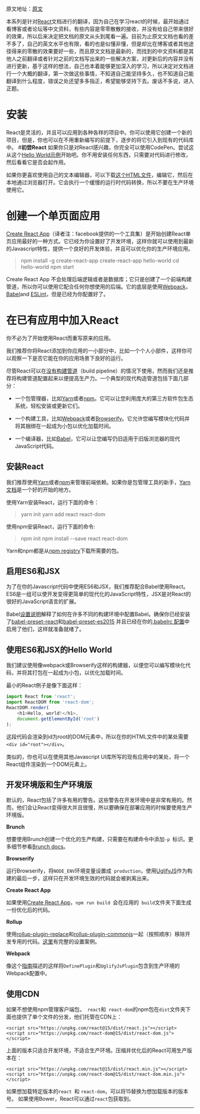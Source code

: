 原文地址：[原文][]

本系列是针对[React][]文档进行的翻译，因为自己在学习react的时候，最开始通过看博客或者论坛等中文资料，有些内容是零零散散的接收，并没有给自己带来很好的效果，所以后来决定把文档的原文从头到尾看一遍。目前为止原文文档也看的差不多了，自己的英文水平也有限，看的也是似懂非懂，但是却比在博客或者其他途径得来的零散的效果要好一些，而且原文文档是最新的，而找到的中文资料都是其他人之前翻译或者针对之前的文档写出来的一些解决方案，对更新后的内容并没有进行更新，基于这样的想法，自己也本着能够更加深入的学习，所以决定对文档进行一个大概的翻译，第一次做这些事情，不知道自己能坚持多久，也不知道自己能翻译到什么程度，错误之处还望多多指正，希望能够坚持下去。废话不多说，进入正题。

# **安装**
React是灵活的，并且可以应用到各种各样的项目中。你可以使用它创建一个新的项目，但是，你也可以在不用重新编写的前提下，逐步的将它引入到现有的代码库中。
#**初尝React**
如果你只是对React感兴趣，你完全可以使用CodePen。尝试这从这个[Hello World示例][]开始吧。你不用安装任何东西，只需要对代码进行修改，然后看看它是否会起作用。

如果你更喜欢使用自己的文本编辑器，可以下载[这个HTML文件][]，编辑它，然后在本地通过浏览器打开。它会执行一个缓慢的运行时代码转换，所以不要在生产环境使用它。
# **创建一个单页面应用**
[Create React App][]（译者注：facebook提供的一个工具集）是开始创建React单页应用最好的一种方式。它已经为你设置好了开发环境，这样你就可以使用到最新的Javascript特性，提供一个良好的开发体验，并且可以优化你的生产环境应用。
>npm install -g create-react-app
create-react-app hello-world
cd hello-world
npm start

Create React App 不会处理后端逻辑或者是数据库；它只是创建了一个前端构建管道，所以你可以使用它配合任何你想使用的后端。它的底层是使用[Webpack][]，[Babel][]and [ESLint][]，但是已经为你配置好了。
# **在已有应用中加入React**
你不必为了开始使用React而重写原来的应用。

我们推荐你将React添加到你应用的一小部分中，比如一个个人小部件，这样你可以观察一下是否它能在你的应用场景下良好的运行。

尽管React可以在[没有构建管道][]（build pipeline）的情况下使用，然而我们还是推荐将构建管道配置起来以便提高生产力。一个典型的现代构造管道包括下面几部分：

 - 一个包管理器，比如[Yarn][]或者[npm][]。它可以让您利用庞大的第三方软件包生态系统，轻松安装或更新它们。

 - 一个构建工具，比如[Webpack][]或者[Browserify][]。它允许您编写模块化代码并将其捆绑在一起成为小包以优化加载时间。

 - 一个编译器，比如[Babel][]，它可以让您编写仍旧适用于旧版浏览器的现代JavaScript代码。

## **安装React**
我们推荐使用[Yarn][]或者[npm][]来管理前端依赖。如果你是包管理工具的新手，[Yarn文档][]是一个好的开始的地方。

使用Yarn安装React，运行下面的命令：
>yarn init
yarn add react react-dom

使用npm安装React，运行下面的命令:
>npm init
npm install --save react react-dom

Yarn和npm都是从[npm registry][]下载所需要的包。
## **启用ES6和JSX**
为了在你的Javascript代码中使用ES6和JSX，我们推荐配合Babel使用React。ES6是一组可以使开发变得更简单的现代化的JavaScript特性，JSX是对React的很好的JavaScript语言的扩展。

Babel[设置说明][]解释了如何在许多不同的构建环境中配置Babel。确保你已经安装了[babel-preset-react][]和[babel-preset-es2015][] 并且已经在你的[.babelrc 配置][]中启用了他们，这样就准备就绪了。
## **使用ES6和JSX的Hello World**
我们建议使用像webpack或Browserify这样的构建器，以便您可以编写模块化代码，并将其打包在一起成为小包，以优化加载时间。

最小的React例子是像下面这样：
``` javascript
import React from 'react';
import ReactDOM from 'react-dom';
ReactDOM.render(
	<h1>Hello, world!</h1>,
	document.getElementById('root')
);
```
这段代码会渲染到id为root的DOM元素中，所以在你的HTML文件中的某处需要```<div id="root"></div>```。

类似的，你也可以在使用其他Javascript UI库所写的现有应用中的某处，将一个React组件渲染到一个DOM元素上。

## **开发环境版和生产环境版**
默认的，React包括了许多有用的警告。这些警告在开发环境中是非常有用的。然而，他们会让React变得很大并且很慢，所以要确保在部署应用的时候要使用生产环境版。

**Brunch**

想要使用Brunch创建一个优化的生产构建，只需要在构建命令中添加```-p ```标识。更多细节参看[Brunch docs][]。

**Browserify**

运行Browserify，将``` NODE_ENV ```环境变量设置成``` production```，使用[UglifyJS][]作为构建的最后一步，这样只在开发环境生效的代码就会被剥离出来。

**Create React App**

如果使用[Create React App][]，```npm run build ```会在应用的``` build```文件夹下面生成一份优化后的代码。

**Rollup**

使用[rollup-plugin-replace][]和[rollup-plugin-commonjs][]一起（按照顺序）移除开发专用的代码。[这里][]有完整的设置案例。

**Webpack**

像这个[指南][]描述的这样将```DefinePlugin```和```UglifyJsPlugin```包含到生产环境的Webpack配置中。


## **使用CDN**
如果不想使用npm管理客户端包，``` react```和``` react-dom```的npm包在```dist```文件夹下面也提供了单个文件的分发，他们托管在CDN上：
``` 
<script src="https://unpkg.com/react@15/dist/react.js"></script>
<script src="https://unpkg.com/react-dom@15/dist/react-dom.js"></script>
``` 
上面的版本只适合开发环境，不适合生产环境。压缩并优化后的React可用生产版本在：
```
<script src="https://unpkg.com/react@15/dist/react.min.js"></script>
<script src="https://unpkg.com/react-dom@15/dist/react-dom.min.js"></script>
```
如果想加载特定版本的```react ```和 ```react-dom```，可以将15替换为想加载版本的版本号。
如果使用Bower，React可以通过```react```包获取到。


--------
[React]:https://facebook.github.io/react
[原文]:https://facebook.github.io/react/docs/installation.html
[Hello World示例]:http://codepen.io/gaearon/pen/rrpgNB?editors=0010&_blank
[这个HTML文件]:https://facebook.github.io/react/downloads/single-file-example.html
[Create React App]:http://github.com/facebookincubator/create-react-app
[Webpack]:https://webpack.js.org
[Babel]:http://babeljs.io
[ESLint]:http://eslint.org
[没有构建管道]:https://facebook.github.io/react/docs/react-without-es6.html
[Yarn]:https://yarnpkg.com
[npm]:https://www.npmjs.com
[Browserify]:http://browserify.org/
[Yarn文档]:https://yarnpkg.com/en/docs/getting-started
[npm registry]:http://npmjs.com/
[设置说明]:https://babeljs.io/docs/setup/
[babel-preset-react]:http://babeljs.io/docs/plugins/preset-react/#basic-setup-with-the-cli-
[babel-preset-es2015]:http://babeljs.io/docs/plugins/preset-es2015/#basic-setup-with-the-cli-
[.babelrc 配置]:http://babeljs.io/docs/usage/babelrc/
[Brunch docs]:http://brunch.io/docs/commands
[UglifyJS]:https://github.com/mishoo/UglifyJS
[rollup-plugin-replace]:https://github.com/rollup/rollup-plugin-replace
[rollup-plugin-commonjs]:https://github.com/rollup/rollup-plugin-commonjs
[这里]:https://gist.github.com/Rich-Harris/cb14f4bc0670c47d00d191565be36bf0
[指南]:https://webpack.js.org/guides/production-build/